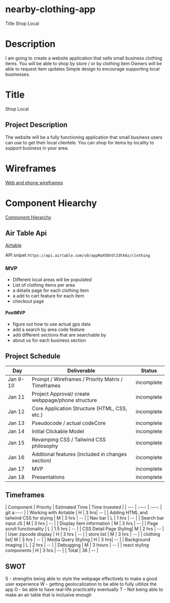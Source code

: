 # nearby-clothing-app

Title Shop Local

# Description
I am going to create a website application that sells small business clothing items.
You will be able to shop by store / or by clothing item
Owners will be able to request item updates
Simple design to encourage supporting local businesses.


# Title
Shop Local

## Project Description
The website will be a fully functioning application that small business users can use to get their local clientele. You can shop for items by locality to support business in your area.
# Wireframes

[Web and phone wireframes](https://whimsical.com/embed/RF9JXK8ijDB1W8hCSg9HHo)

# Component Hiearchy

[Component Hierarchy](https://whimsical.com/embed/4z97aRDUVTJ4VG2fuhFmPt)


## Air Table Api

[Airtable](https://airtable.com/appMaXhDVdlIdtk6z/api/docs)

API snipet 
```https://api.airtable.com/v0/appMaXhDVdlIdtk6z/clothing```





### MVP

- Different local areas will be populated
- List of clothing items per area
- a details page for each clothing item
- a add to cart feature for each item
- checkout page

#### PostMVP  

- figure out how to use actual gps data
- add a search by area code feature
- add different sections that are searchable by
- about us for each business section
## Project Schedule

|  Day | Deliverable | Status
|---|---| ---|
|Jan 9-10| Prompt / Wireframes / Priority Matrix / Timeframes | incomplete
|Jan 11| Project Approval/ create webppage/phone structure | incomplete
|Jan 12| Core Application Structure (HTML, CSS, etc.) | incomplete
|Jan 13| Pseudocode / actual codeCore| incomplete
|Jan 14| Initial Clickable Model  | incomplete
|Jan 15| Revamping CSS / Tailwind CSS philosophy | incomplete
|Jan 16| Addtional features (included in changes section) | incomplete
|Jan 17| MVP | incomplete
|Jan 18| Presentations | incomplete
## Timeframes

| Component | Priority | Estimated Time | Time Invested |
| --- | :---: |  :---: | git a:---: |
| Working with Airtable | H | 3 hrs| -- |
| Adding HTML and tailwind CSS for stying | M | 3 hrs | -- |
| Nav bar | L | 1 hrs | -- |
| Search bar input JS | M | 3 hrs | -- |
| Display item information | M | 3 hrs | -- |
| Page scroll functionality | L | 1.5 hrs | -- |
| CSS Detail Page Styling| M | 2 hrs | -- |
| User zipcode display | H | 3 hrs | -- |
| store list | M | 3 hrs | -- |
| clothing list| M | 3 hrs | -- |
| Media Query Styling | H | 3 hrs| -- |
| Background imaging | L | 2 hrs | -- |
| Debugging | M | 3 hours | -- |
| react styling components | H | 3 hrs | -- |
| Total | 38 | -- |

<!-- CODE SNIPPET I'M PROUD OF -->

## SWOT

S - strengths being able to style the webpage effectively to make a good user experience
W - getting geolocalization to be able to fully ultilize the app
O - be able to have real-life practicality eventually
T - Not being able to make an air table that is inclusive enough
